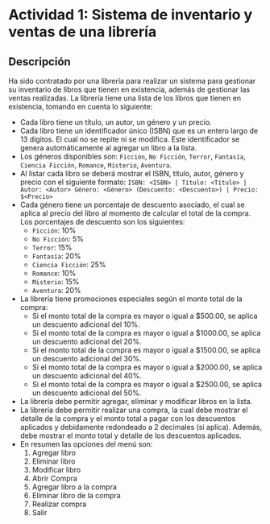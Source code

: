 # Actividad 1: Sistema de inventario y ventas de una librería

## Descripción

Ha sido contratado por una librería para realizar un sistema para gestionar su inventario de libros que tienen en
existencia, además de gestionar las ventas realizadas. La librería tiene una lista de los libros que tienen en
existencia, tomando en cuenta lo siguiente:

* Cada libro tiene un título, un autor, un género y un precio.
* Cada libro tiene un identificador único (ISBN) que es un entero largo de 13 dígitos. El cual no se repite ni se
  modifica. Este identificador se genera automáticamente al agregar un libro a la lista.
* Los géneros disponibles son: `Ficción`, `No Ficción`, `Terror`, `Fantasía`, `Ciencia Ficción`, `Romance`, `Misterio`,
  `Aventura`.
* Al listar cada libro se deberá mostrar el ISBN, título, autor, género y precio con el siguiente formato:
  `ISBN: <ISBN> | Título: <Título> | Autor: <Autor>
   Género: <Género> (Descuento: <Descuento>) | Precio: $<Precio>`
* Cada género tiene un porcentaje de descuento asociado, el cual se aplica al precio del libro al momento de calcular el
  total de la compra. Los porcentajes de descuento son los siguientes:
    * `Ficción`: 10%
    * `No Ficción`: 5%
    * `Terror`: 15%
    * `Fantasía`: 20%
    * `Ciencia Ficción`: 25%
    * `Romance`: 10%
    * `Misterio`: 15%
    * `Aventura`: 20%
* La librería tiene promociones especiales según el monto total de la compra:
    * Si el monto total de la compra es mayor o igual a $500.00, se aplica un descuento adicional del 10%.
    * Si el monto total de la compra es mayor o igual a $1000.00, se aplica un descuento adicional del 20%.
    * Si el monto total de la compra es mayor o igual a $1500.00, se aplica un descuento adicional del 30%.
    * Si el monto total de la compra es mayor o igual a $2000.00, se aplica un descuento adicional del 40%.
    * Si el monto total de la compra es mayor o igual a $2500.00, se aplica un descuento adicional del 50%.
* La librería debe permitir agregar, eliminar y modificar libros en la lista.
* La librería debe permitir realizar una compra, la cual debe mostrar el detalle de la compra y el monto total a pagar
  con los descuentos aplicados y debidamente redondeado a 2 decimales (si aplica). Además, debe mostrar el monto total
  y detalle de los descuentos aplicados.
* En resumen las opciones del menú son:
    1. Agregar libro
    2. Eliminar libro
    3. Modificar libro
    4. Abrir Compra
    5. Agregar libro a la compra
    6. Eliminar libro de la compra
    7. Realizar compra
    8. Salir

